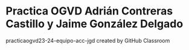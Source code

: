 # Practica OGVD Adrián Contreras Castillo y Jaime González Delgado


practicaogvd23-24-equipo-acc-jgd created by GitHub Classroom
